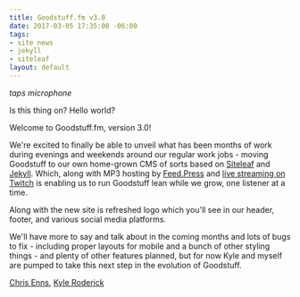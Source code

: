 ```yaml
---
title: Goodstuff.fm v3.0
date: 2017-03-05 17:35:00 -06:00
tags:
- site news
- jekyll
- siteleaf
layout: default
---
```


*taps microphone*

Is this thing on? Hello world?

Welcome to Goodstuff.fm, version 3.0!

We're excited to finally be able to unveil what has been months of work during evenings and weekends around our regular work jobs - moving Goodstuff to our own home-grown CMS of sorts based on [Siteleaf](https://www.siteleaf.com) and [Jekyll](http://jekyllrb.com). Which, along with MP3 hosting by [Feed.Press](https://feed.press) and [live streaming on Twitch](https://www.twitch.tv/goodstuff_fm) is enabling us to run Goodstuff lean while we grow, one listener at a time.

Along with the new site is refreshed logo which you'll see in our header, footer, and various social media platforms.

We'll have more to say and talk about in the coming months and lots of bugs to fix - including proper layouts for mobile and a bunch of other styling things - and plenty of other features planned, but for now Kyle and myself are pumped to take this next step in the evolution of Goodstuff.

[Chris Enns](https://www.twitter.com/ichris), [Kyle Roderick](https://twitter.com/dogburps)